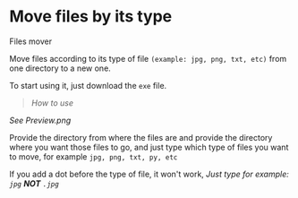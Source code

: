 # Move files by its type

Files mover

Move files according to its type of file `(example: jpg, png, txt, etc)` from one directory to a new one.

To start using it, just download the `exe` file.

> *How to use*

*See Preview.png*

Provide the directory from where the files are and provide the directory where you want those files to go, and just type which type of files you want to move, for example `jpg, png, txt, py, etc`

If you add a dot before the type of file, it won't work, 
*Just type for example: `jpg` **NOT** `.jpg`*
